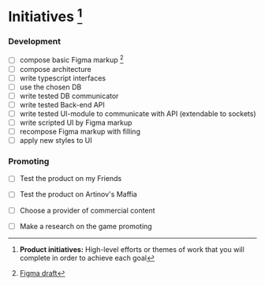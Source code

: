 # Initiatives [^definition]
### Development
- [ ] compose basic Figma markup [^Figma]
- [ ] compose architecture
- [ ] write typescript interfaces
- [ ] use the chosen DB
- [ ] write tested DB communicator
- [ ] write tested Back-end API
- [ ] write tested UI-module to communicate with API (extendable to sockets)
- [ ] write scripted UI by Figma markup
- [ ] recompose Figma markup with filling
- [ ] apply new styles to UI

### Promoting
- [ ] Test the product on my Friends
- [ ] Test the product on Artinov's Maffia
- [ ] Choose a provider of commercial content
- [ ] Make a research on the game promoting



[^definition]: **Product initiatives:** High-level efforts or themes of work that you will complete in order to achieve each goal
[^Figma]: [Figma draft](https://www.figma.com/file/bnzfAqn9ulzLdaRuVwdulH/sheeps-n-wolves)

